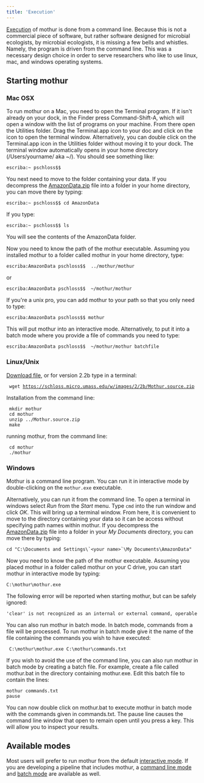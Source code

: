 ```yaml
---
title: 'Execution'
---
```

[Execution](Execution) of mothur is done from a command line.
Because this is not a commercial piece of software, but rather software
designed for microbial ecologists, by microbial ecologists, it is
missing a few bells and whistles. Namely, the program is driven from the
command line. This was a necessary design choice in order to serve
researchers who like to use linux, mac, and windows operating systems.

## Starting mothur

### Mac OSX

To run mothur on a Mac, you need to open the Terminal program. If it
isn\'t already on your dock, in the Finder press Command-Shift-A, which
will open a window with the list of programs on your machine. From there
open the Utilities folder. Drag the Terminal.app icon to your doc and
click on the icon to open the terminal window. Alternatively, you can
double click on the Terminal.app icon in the Utilities folder without
moving it to your dock. The terminal window automatically opens in your
home directory (/Users/yourname/ aka \~/). You should see something
like:

    escriba:~ pschloss$$ 

You next need to move to the folder containing your data. If you
decompress the [AmazonData.zip](https://mothur.s3.us-east-2.amazonaws.com/wiki/amazondata.zip) file
into a folder in your home directory, you can move there by typing:

    escriba:~ pschloss$$ cd AmazonData

If you type:

    escriba:~ pschloss$$ ls

You will see the contents of the AmazonData folder.

Now you need to know the path of the mothur executable. Assuming you
installed mothur to a folder called mothur in your home directory, type:

    escriba:AmazonData pschloss$$  ../mothur/mothur

or

    escriba:AmazonData pschloss$$  ~/mothur/mothur

If you\'re a unix pro, you can add mothur to your path so that you only
need to type:

    escriba:AmazonData pschloss$$ mothur

This will put mothur into an interactive mode. Alternatively, to put it
into a batch mode where you provide a file of commands you need to type:

    escriba:AmazonData pschloss$$  ~/mothur/mothur batchfile

### Linux/Unix

[ Download file](Download_mothur), or for version 2.2b type
in a terminal:

` wget `[`https://schloss.micro.umass.edu/w/images/2/2b/Mothur.source.zip`](https://schloss.micro.umass.edu/w/images/2/2b/Mothur.source.zip)

Installation from the command line:

     mkdir mothur
     cd mothur
     unzip ../Mothur.source.zip
     make

running mothur, from the command line:

     cd mothur
     ./mothur

### Windows

Mothur is a command line program. You can run it in interactive mode by
double-clicking on the `mothur.exe` executable.

Alternatively, you can run it from the command line. To open a terminal
in windows select *Run* from the *Start* menu. Type `cmd` into the run
window and click *OK*. This will bring up a terminal window. From here,
it is convenient to move to the directory containing your data so it can
be access without specifying path names within mothur. If you decompress
the [AmazonData.zip](https://mothur.s3.us-east-2.amazonaws.com/wiki/amazondata.zip) file into a folder
in your *My Documents* directory, you can move there by typing:

    cd "C:\Documents and Settings\`<your name>`\My Documents\AmazonData"

Now you need to know the path of the mothur executable. Assuming you
placed mothur in a folder called mothur on your C drive, you can start
mothur in interactive mode by typing:

    C:\mothur\mothur.exe

The following error will be reported when starting mothur, but can be
safely ignored:

    'clear' is not recognized as an internal or external command, operable program or batch file.

You can also run mothur in batch mode. In batch mode, commands from a
file will be processed. To run mothur in batch mode give it the name of
the file containing the commands you wish to have executed:

     C:\mothur\mothur.exe C:\mothur\commands.txt

If you wish to avoid the use of the command line, you can also run
mothur in batch mode by creating a batch file. For example, create a
file called mothur.bat in the directory containing mothur.exe. Edit this
batch file to contain the lines:

    mothur commands.txt
    pause

You can now double click on mothur.bat to execute mothur in batch mode
with the commands given in commands.txt. The pause line causes the
command line window that open to remain open until you press a key. This
will allow you to inspect your results.

## Available modes

Most users will prefer to run mothur from the default [interactive
mode](interactive_mode). If you are developing a pipeline
that includes mothur, a [command line
mode](command_line_mode) and [batch
mode](batch_mode) are available as well.
